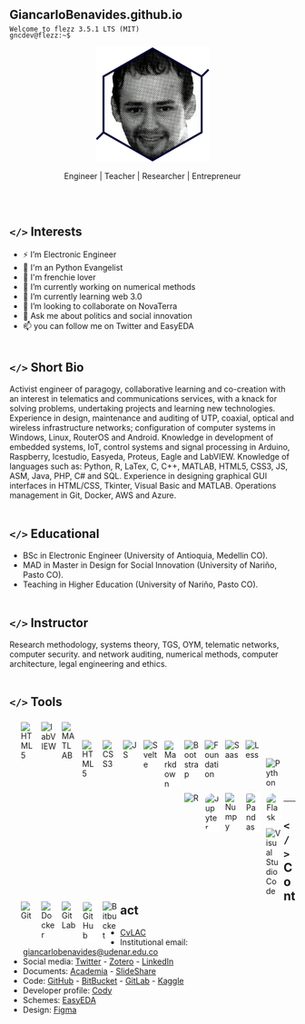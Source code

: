 ## GiancarloBenavides.github.io
<p style="margin-top:-15px;"><code>Welcome to flezz 3.5.1 LTS (MIT)</code></p>
<p style="margin-top:-20px;"><code>gncdev@flezz:~$</code></p>


<p align="center"><img src="https://raw.githubusercontent.com/GiancarloBenavides/GiancarloBenavides.github.io/main/img/photo.png" alt="drawing" width="200"/></p>
<p align="center">Engineer | Teacher | Researcher | Entrepreneur</p><br><br>


## <code></></code> Interests
- ⚡ I’m Electronic Engineer
- 🐍 I'm an Python Evangelist
- 🐶 I'm frenchie lover
- 🔭 I’m currently working on numerical methods
- 🚀 I’m currently learning web 3.0
- 👯 I’m looking to collaborate on NovaTerra
- 💬 Ask me about politics and social innovation
- 📫 you can follow me on Twitter and EasyEDA
<br><br>


## <code></></code> Short Bio
Activist engineer of paragogy, collaborative learning and co-creation with an interest in telematics and communications services, with a knack for solving problems, undertaking projects and learning new technologies. Experience in design, maintenance and auditing of UTP, coaxial, optical and wireless infrastructure networks; configuration of computer systems in Windows, Linux, RouterOS and Android. Knowledge in development of embedded systems, IoT, control systems and signal processing in Arduino, Raspberry, Icestudio, Easyeda, Proteus, Eagle and LabVIEW. Knowledge of languages such as: Python, R, LaTex, C, C++, MATLAB, HTML5, CSS3, JS, ASM, Java, PHP, C# and SQL. Experience in designing graphical GUI interfaces in HTML/CSS, Tkinter, Visual Basic and MATLAB. Operations management in Git, Docker, AWS and Azure.
<br><br>


## <code></></code> Educational
- BSc in Electronic Engineer (University of Antioquia, Medellin CO).
- MAD in Master in Design for Social Innovation (University of Nariño, Pasto CO).
- Teaching in Higher Education (University of Nariño, Pasto CO).
<br><br>


## <code></></code> Instructor
Research methodology, systems theory, TGS, OYM, telematic networks, computer security.
and network auditing, numerical methods, computer architecture, legal engineering and ethics.
<br><br>

## <code></></code> Tools
<div style="margin:15px;">
<img align="left" alt="HTML5" title="Arduino" width="26px" src="https://cdn.jsdelivr.net/gh/devicons/devicon/icons/arduino/arduino-original-wordmark.svg" style="padding:5px;" />
<img align="left" alt="labVIEW" title="labVIEW" width="26px" src="https://cdn.jsdelivr.net/gh/devicons/devicon/icons/labview/labview-original-wordmark.svg" style="padding:5px;" />
<img align="left" alt="MATLAB" title="MATLAB" width="26px" src="https://cdn.jsdelivr.net/gh/devicons/devicon/icons/matlab/matlab-original.svg" style="padding:5px;" />
</div><br>


<div style="margin:15px;">
<img align="left" alt="HTML5" title="HTML5" width="26px" src="https://cdn.jsdelivr.net/gh/devicons/devicon/icons/html5/html5-original.svg" style="padding:5px;" />
<img align="left" alt="CSS3" title="CSS3" width="26px" src="https://cdn.jsdelivr.net/gh/devicons/devicon/icons/css3/css3-original.svg" style="padding:5px;" />
<img align="left" alt="JS" title="JS" width="26px" src="https://cdn.jsdelivr.net/gh/devicons/devicon/icons/javascript/javascript-original.svg" style="padding:5px;" />
<img align="left" alt="Svelte" title="Svelte" width="26px" src="https://cdn.jsdelivr.net/gh/devicons/devicon/icons/svelte/svelte-original.svg" style="padding:5px;" />
<img align="left" alt="Markdown" title="Markdown" width="24px" src="https://cdn.jsdelivr.net/gh/devicons/devicon/icons/markdown/markdown-original.svg" style="margin:4px;padding:2px;background:white; border-radius:4px;" />
<img align="left" alt="Bootstrap" title="Bootstrap" width="26px" src="https://cdn.jsdelivr.net/gh/devicons/devicon/icons/bootstrap/bootstrap-original.svg" style="padding:5px;" />
<img align="left" alt="Foundation" title="Foundation" width="26px" src="https://cdn.jsdelivr.net/gh/devicons/devicon/icons/foundation/foundation-original.svg" style="padding:5px;" />
<img align="left" alt="Saas" title="Saas" width="26px" src="https://cdn.jsdelivr.net/gh/devicons/devicon/icons/sass/sass-original.svg" style="padding:5px;" />
<img align="left" alt="Less" title="Less" width="26px" src="https://cdn.jsdelivr.net/gh/devicons/devicon/icons/less/less-plain-wordmark.svg" style="padding:5px;" />
</div><br>


<div style="margin:15px;">
<img align="left" alt="Python" title="Python" width="26px" src="https://cdn.jsdelivr.net/gh/devicons/devicon/icons/python/python-original.svg" style="padding:5px;" />
<img align="left" alt="R" title="R" width="26px" src="https://cdn.jsdelivr.net/gh/devicons/devicon/icons/r/r-original.svg" style="padding:5px;" />
<img align="left" alt="Jupyter" title="Jupyter" width="24px" src="https://cdn.jsdelivr.net/gh/devicons/devicon/icons/jupyter/jupyter-original-wordmark.svg" style="margin:4px;padding:2px;background:white; border-radius:26px;" />
<img align="left" alt="Numpy" title="Numpy" width="26px" src="https://cdn.jsdelivr.net/gh/devicons/devicon/icons/numpy/numpy-original.svg" style="padding:5px;" />
<img align="left" alt="Pandas" title="Pandas" width="24px" src="https://cdn.jsdelivr.net/gh/devicons/devicon/icons/pandas/pandas-original.svg" style="margin:4px;padding:2px;background:white; border-radius:4px;" />
<img align="left" alt="Flask" title="Flask" width="24px" src="https://cdn.jsdelivr.net/gh/devicons/devicon/icons/flask/flask-original.svg" style="margin:4px;padding:2px;background:white; border-radius:26px" />
</div><br>


<div style="margin:15px;">
<img align="left" alt="Visual Studio Code" title="Visual Studio Code" width="26px" src="https://cdn.jsdelivr.net/gh/devicons/devicon/icons/vscode/vscode-original.svg" style="padding:5px;" />
<img align="left" alt="Git" title="Git" width="26px" src="https://cdn.jsdelivr.net/gh/devicons/devicon/icons/git/git-original.svg" style="padding:5px;" />
<img align="left" alt="Docker" title="Docker" width="26px" src="https://cdn.jsdelivr.net/gh/devicons/devicon/icons/docker/docker-original.svg" style="padding:5px;" />
<img align="left" alt="GitLab" title="GitLab" width="26px" src="https://cdn.jsdelivr.net/gh/devicons/devicon/icons/gitlab/gitlab-original.svg" style="padding:5px;" />
<img align="left" alt="GitHub" title="GitHub" width="24px" src="https://cdn.jsdelivr.net/gh/devicons/devicon/icons/github/github-original-wordmark.svg" style="margin:4px;padding:2px;background:white; border-radius:4px;" />
<img align="left" alt="Bitbucket" title="Bitbucket" width="26px" src="https://cdn.jsdelivr.net/gh/devicons/devicon/icons/bitbucket/bitbucket-original.svg" style="padding:5px;" />
</div>
<br><br>

---
## <code></></code> Contact
* [CvLAC][1]
* Institutional email: [giancarlobenavides@udenar.edu.co][2]
* Social media: [Twitter][3] - [Zotero][4] - [LinkedIn][5]
* Documents: [Academia][6] - [SlideShare][7]
* Code: [GitHub][8] - [BitBucket][9] - [GitLab][10] - [Kaggle][11]
* Developer profile: [Cody][12] 
* Schemes: [EasyEDA][13]
* Design: [Figma][14]

[1]:https://scienti.minciencias.gov.co/cvlac/visualizador/generarCurriculoCv.do?cod_rh=0001637302
[2]:mailto:giancarlobenavides@udenar.edu.co
[3]:https://twitter.com/gncdev
[4]:https://www.zotero.org/giancarlobenavides
[5]:https://www.linkedin.com/in/giancarlo-ortiz-benavides/
[6]:https://udenargaica.academia.edu/GiancarloOrtizBenavides
[7]:https://www.slideshare.net/giancarlobenavides
[8]:https://github.com/GiancarloBenavides
[9]:https://bitbucket.org/GiancarloBenavides/
[10]:https://gitlab.com/GiancarloBenavides
[11]:https://www.kaggle.com/gncdev
[12]:https://codigofacilito.com/usuarios/Gncdev
[13]:https://easyeda.com/giancarlobenavides
[14]:https://www.figma.com/@gncdev

